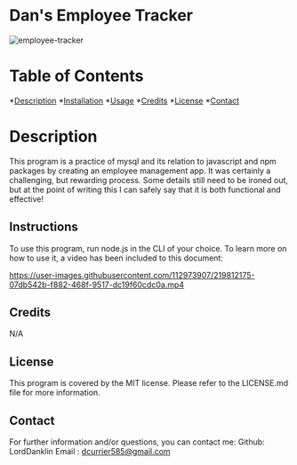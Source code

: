 # Dan's Employee Tracker

![employee-tracker](https://user-images.githubusercontent.com/112973907/219803645-c41bcbf1-c219-4150-9f20-7c7694882902.png)

# Table of Contents
*[Description](#description)
*[Installation](#installation)
*[Usage](#usage)
*[Credits](#credits)
*[License](#license)
*[Contact](#contact)

# Description
This program is a practice of mysql and its relation  to javascript  and npm packages by creating  an employee management app. It was certainly a challenging, but rewarding process. Some details still need to be ironed out, but at the point of writing this I can safely say that it is both functional and effective! 
## Instructions
To use this program, run node.js in the CLI of your choice. To learn more on how to use it, a video has been included to this document: 

https://user-images.githubusercontent.com/112973907/219812175-07db542b-f882-468f-9517-dc19f60cdc0a.mp4


## Credits
N/A
## License
This program is covered by the MIT license. Please refer to the LICENSE.md file for more information.
## Contact
For further information and/or questions, you can contact me:
Github: LordDanklin
Email : dcurrier585@gmail.com
